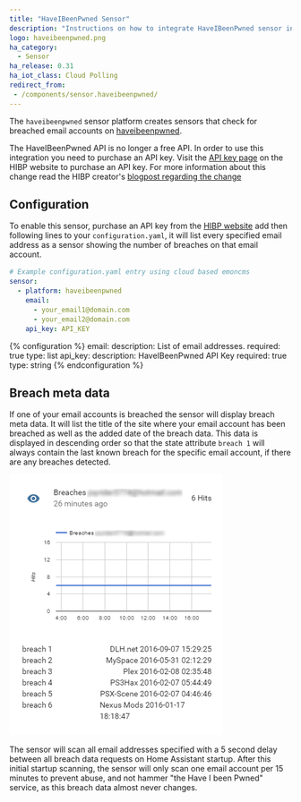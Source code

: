 ```yaml
---
title: "HaveIBeenPwned Sensor"
description: "Instructions on how to integrate HaveIBeenPwned sensor into Home Assistant."
logo: haveibeenpwned.png
ha_category:
  - Sensor
ha_release: 0.31
ha_iot_class: Cloud Polling
redirect_from:
 - /components/sensor.haveibeenpwned/
---
```


The `haveibeenpwned` sensor platform creates sensors that check for breached email accounts on [haveibeenpwned](https://haveibeenpwned.com).

<div class='note warning'>

  The HaveIBeenPwned API is no longer a free API. In order to use this integration you need to purchase an API key. Visit the [API key page](https://haveibeenpwned.com/API/Key) on the HIBP website to purchase an API key. For more information about this change read the HIBP creator's [blogpost regarding the change](https://www.troyhunt.com/authentication-and-the-have-i-been-pwned-api/)

</div>

## Configuration

To enable this sensor, purchase an API key from the [HIBP website](https://haveibeenpwned.com/API/Key) add then following lines to your `configuration.yaml`, it will list every specified email address as a sensor showing
the number of breaches on that email account.

```yaml
# Example configuration.yaml entry using cloud based emoncms
sensor:
  - platform: haveibeenpwned
    email:
      - your_email1@domain.com
      - your_email2@domain.com
    api_key: API_KEY
```

{% configuration %}
email:
  description: List of email addresses.
  required: true
  type: list
api_key:
  description: HaveIBeenPwned API Key
  required: true
  type: string
{% endconfiguration %}

## Breach meta data

If one of your email accounts is breached the sensor will display breach meta data. It will list the title of the site where your email
account has been breached as well as the added date of the breach data. This data is displayed in descending order so that the state attribute
`breach 1` will always contain the last known breach for the specific email account, if there are any breaches detected.

<p class='img'>
  <img src='/images/components/haveibeenpwned/sensor.png' />
</p>

<div class='note warning'>
  The sensor will scan all email addresses specified with a 5 second delay between all breach data requests on Home Assistant startup.
  After this initial startup scanning, the sensor will only scan one email account per 15 minutes to prevent abuse, and not hammer "the
  Have I been Pwned" service, as this breach data almost never changes.
</div>
